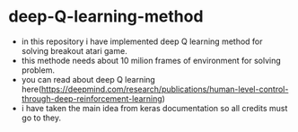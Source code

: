 # deep-Q-learning-method
* in this repository i have implemented deep Q learning method for solving breakout atari game.
* this methode needs about 10 milion frames of environment for solving problem.
* you can read about deep Q learning here(https://deepmind.com/research/publications/human-level-control-through-deep-reinforcement-learning)
* i have taken the main idea from keras documentation so all credits must go to they.
